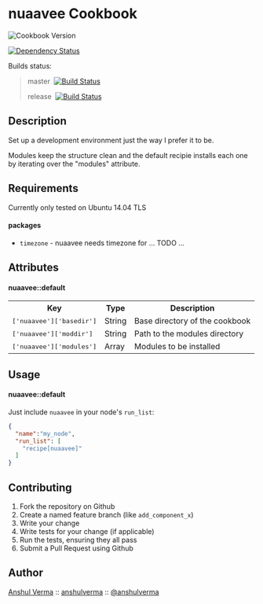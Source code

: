 nuaavee Cookbook
================

![Cookbook Version](http://img.shields.io/cookbook/v/nuaavee.svg)

[![Dependency Status](https://gemnasium.com/anshulverma/nuaavee-chef.svg)](https://gemnasium.com/anshulverma/nuaavee-chef)

Builds status:
> master&nbsp;&nbsp;[![Build Status](https://travis-ci.org/anshulverma/nuaavee-chef.svg?branch=master)](https://travis-ci.org/anshulverma/nuaavee-chef.svg)
>
> release&nbsp;&nbsp;[![Build Status](https://travis-ci.org/anshulverma/nuaavee-chef.svg?branch=release)](https://travis-ci.org/anshulverma/nuaavee-chef.svg)

Description
-----------

Set up a development environment just the way I prefer it to be.

Modules keep the structure clean and the default recipie installs each one by iterating over the "modules" attribute.

Requirements
------------

Currently only tested on Ubuntu 14.04 TLS

#### packages
- `timezone` - nuaavee needs timezone for ... TODO ...

Attributes
----------

#### nuaavee::default
<table>
  <tr>
    <th>Key</th>
    <th>Type</th>
    <th>Description</th>
  </tr>
  <tr>
    <td><tt>['nuaavee']['basedir']</tt></td>
    <td>String</td>
    <td>Base directory of the cookbook</td>
  </tr>
  <tr>
    <td><tt>['nuaavee']['moddir']</tt></td>
    <td>String</td>
    <td>Path to the modules directory</td>
  </tr>
  <tr>
    <td><tt>['nuaavee']['modules']</tt></td>
    <td>Array</td>
    <td>Modules to be installed</td>
  </tr>
</table>

Usage
-----
#### nuaavee::default
Just include `nuaavee` in your node's `run_list`:

```json
{
  "name":"my_node",
  "run_list": [
    "recipe[nuaavee]"
  ]
}
```

Contributing
------------
1. Fork the repository on Github
2. Create a named feature branch (like `add_component_x`)
3. Write your change
4. Write tests for your change (if applicable)
5. Run the tests, ensuring they all pass
6. Submit a Pull Request using Github

Author
-------------------
[Anshul Verma](http://anshulverma.github.io/) ::
[anshulverma](https://github.com/anshulverma) ::
[@anshulverma](http://twitter.com/anshulverma)

